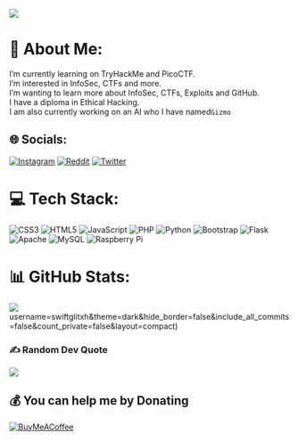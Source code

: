 ![](https://static.vecteezy.com/system/resources/previews/003/217/491/original/cyber-hacker-attack-background-skull-free-vector.jpg)
# 💫 About Me:
I’m currently learning on TryHackMe and PicoCTF.<br>I’m interested in InfoSec, CTFs and more.<br>I’m wanting to learn more about InfoSec, CTFs, Exploits and GitHub.<br>I have a diploma in Ethical Hacking.<br>I am also currently working on an AI who I have named`Gizmo` 


## 🌐 Socials:
[![Instagram](https://img.shields.io/badge/Instagram-%23E4405F.svg?logo=Instagram&logoColor=white)](https://instagram.com/swiftglitxh) [![Reddit](https://img.shields.io/badge/Reddit-%23FF4500.svg?logo=Reddit&logoColor=white)](https://reddit.com/user/swiftglitxh) [![Twitter](https://img.shields.io/badge/Twitter-%231DA1F2.svg?logo=Twitter&logoColor=white)](https://twitter.com/swiftglitxh) 

# 💻 Tech Stack:
![CSS3](https://img.shields.io/badge/css3-%231572B6.svg?style=for-the-badge&logo=css3&logoColor=white) ![HTML5](https://img.shields.io/badge/html5-%23E34F26.svg?style=for-the-badge&logo=html5&logoColor=white) ![JavaScript](https://img.shields.io/badge/javascript-%23323330.svg?style=for-the-badge&logo=javascript&logoColor=%23F7DF1E) ![PHP](https://img.shields.io/badge/php-%23777BB4.svg?style=for-the-badge&logo=php&logoColor=white) ![Python](https://img.shields.io/badge/python-3670A0?style=for-the-badge&logo=python&logoColor=ffdd54) ![Bootstrap](https://img.shields.io/badge/bootstrap-%23563D7C.svg?style=for-the-badge&logo=bootstrap&logoColor=white) ![Flask](https://img.shields.io/badge/flask-%23000.svg?style=for-the-badge&logo=flask&logoColor=white) ![Apache](https://img.shields.io/badge/apache-%23D42029.svg?style=for-the-badge&logo=apache&logoColor=white) ![MySQL](https://img.shields.io/badge/mysql-%2300f.svg?style=for-the-badge&logo=mysql&logoColor=white) ![Raspberry Pi](https://img.shields.io/badge/-RaspberryPi-C51A4A?style=for-the-badge&logo=Raspberry-Pi)
# 📊 GitHub Stats:

![](https://github-readme-streak-stats.herokuapp.com/?user=swiftglitxh&theme=dark&hide_border=false)<br/>
username=swiftglitxh&theme=dark&hide_border=false&include_all_commits=false&count_private=false&layout=compact)

### ✍️ Random Dev Quote
![](https://quotes-github-readme.vercel.app/api?type=horizontal&theme=gruvbox)

## 💰 You can help me by Donating
  [![BuyMeACoffee](https://img.shields.io/badge/Buy%20Me%20a%20Coffee-ffdd00?style=for-the-badge&logo=buy-me-a-coffee&logoColor=black)](https://buymeacoffee.com/swiftglitxh) 

  <!-- Proudly created with GPRM ( https://gprm.itsvg.in ) -->
  
